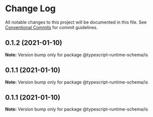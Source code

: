 # Change Log

All notable changes to this project will be documented in this file.
See [Conventional Commits](https://conventionalcommits.org) for commit guidelines.

## 0.1.2 (2021-01-10)

**Note:** Version bump only for package @typescript-runtime-schema/is





## 0.1.1 (2021-01-10)

**Note:** Version bump only for package @typescript-runtime-schema/is





## 0.1.1 (2021-01-10)

**Note:** Version bump only for package @typescript-runtime-schema/is

